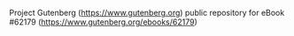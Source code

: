 Project Gutenberg (https://www.gutenberg.org) public repository for
eBook #62179 (https://www.gutenberg.org/ebooks/62179)
